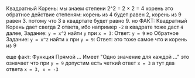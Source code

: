 Квадратный Корень:
мы знаем степени 2^2 = 2 × 2 = 4
корень это обратное действие степеням:
корень из 4 будет равен 2, корень из 9 равен 3.
потому что 3 в квадртате будет равно 9.
но ФАКТ: Квадратный Корень дает свегда 2 ответа, ибо например `-2` в квадрате тоже даст `4`
далее,
Задание: `y = x^2` найти `y` при `x = 3`:
Ответ: `y = 9`
но Обратное Задание: `y = x^2` найти `x` при `y = 9`:
Ответ: это тоже самое что и корень из 9

еще факт: Функция Прямой ... Имеет "Одно значение для каждой ..." это означает что при `y = 9` допустим есть четкий ответ `x = 3` а тут два ответа `x = 3, x = -3`
